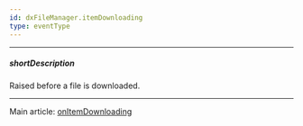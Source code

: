 ```yaml
---
id: dxFileManager.itemDownloading
type: eventType
---
```

---
##### shortDescription
Raised before a file is downloaded.

---
Main article: [onItemDownloading](/Documentation/ApiReference/UI_Components/dxFileManager/Configuration/#onItemDownloading)